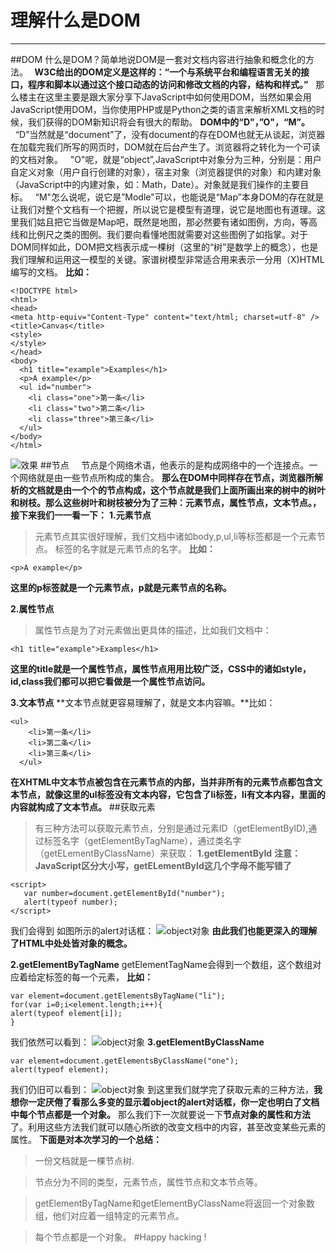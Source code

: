 # 理解什么是DOM

----
##DOM
什么是DOM？简单地说DOM是一套对文档内容进行抽象和概念化的方法。
**&nbsp;&nbsp;W3C给出的DOM定义是这样的：“一个与系统平台和编程语言无关的接口，程序和脚本以通过这个接口动态的访问和修改文档的内容，结构和样式。”**
&nbsp;&nbsp;那么楼主在这里主要是跟大家分享下JavaScript中如何使用DOM，当然如果会用JavaScript使用DOM，当你使用PHP或是Python之类的语言来解析XML文档的时候，我们获得的DOM新知识将会有很大的帮助。
**DOM中的“D"，”O"，“M”。**
  &nbsp;&nbsp;“D”当然就是“document”了，没有document的存在DOM也就无从谈起，浏览器在加载完我们所写的网页时，DOM就在后台产生了。浏览器将之转化为一个可读的文档对象。
  &nbsp;&nbsp;"O"呢，就是“object”,JavaScript中对象分为三种，分别是：用户自定义对象（用户自行创建的对象），宿主对象（浏览器提供的对象）和内建对象（JavaScript中的内建对象，如：Math，Date）。对象就是我们操作的主要目标。
  &nbsp;&nbsp;“M"怎么说呢，说它是”Modle"可以，也能说是“Map”本身DOM的存在就是让我们对整个文档有一个把握，所以说它是模型有道理，说它是地图也有道理。这里我们姑且把它当做是Map吧，既然是地图，那必然要有诸如图例，方向，等高线和比例尺之类的图例。我们要向看懂地图就需要对这些图例了如指掌。对于DOM同样如此，DOM把文档表示成一棵树（这里的“树”是数学上的概念），也是我们理解和运用这一模型的关键。家谱树模型非常适合用来表示一分用（X)HTML编写的文档。
  **比如：**
```
<!DOCTYPE html>
<html>
<head>
<meta http-equiv="Content-Type" content="text/html; charset=utf-8" />
<title>Canvas</title>
<style>
</style>
</head>
<body>
  <h1 title="example">Examples</h1>
  <p>A example</p>
  <ul id="number">
    <li class="one">第一条</li>
    <li class="two">第二条</li>
    <li class="three">第三条</li>
  </ul>
</body>
</html>
```
![效果](http://img.blog.csdn.net/20151125205707478)
##节点
&nbsp;&nbsp;&nbsp;&nbsp;节点是个网络术语，他表示的是构成网络中的一个连接点。一个网络就是由一些节点所构成的集合。
**那么在DOM中同样存在节点，浏览器所解析的文档就是由一个个的节点构成，这个节点就是我们上面所画出来的树中的树叶和树枝。那么这些树叶和树枝被分为了三种：元素节点，属性节点，文本节点。，接下来我们一一看一下：**
**1.元素节点**
>元素节点其实很好理解，我们文档中诸如body,p,ul,li等标签都是一个元素节点。
标签的名字就是元素节点的名字。
**比如：**
```
<p>A example</p>
```
**这里的p标签就是一个元素节点，p就是元素节点的名称。**

**2.属性节点**
>属性节点是为了对元素做出更具体的描述，比如我们文档中：
```
<h1 title="example">Examples</h1>
```
**这里的title就是一个属性节点，属性节点用用比较广泛，CSS中的诸如style，id,class我们都可以把它看做是一个属性节点访问。**

**3.文本节点**
**文本节点就更容易理解了，就是文本内容嘛。**比如：
```
<ul>
    <li>第一条</li>
    <li>第二条</li>
    <li>第三条</li>
  </ul>
```
**在XHTML中文本节点被包含在元素节点的内部，当并非所有的元素节点都包含文本节点，就像这里的ul标签没有文本内容，它包含了li标签，li有文本内容，里面的内容就构成了文本节点。**
##获取元素
>有三种方法可以获取元素节点，分别是通过元素ID（getElementByID),通过标签名字（getElementByTagName），通过类名字（getELementByClassName）来获取：
**1.getElementById**
**注意：JavaScript区分大小写，getELementById这几个字母不能写错了**
```
<script>
   var number=document.getElementById("number");
   alert(typeof number);
</script>
```
我们会得到 如图所示的alert对话框：
![object对象](http://img.blog.csdn.net/20151125205749111)
**由此我们也能更深入的理解了HTML中处处皆对象的概念。**

**2.getElementByTagName**
getElementTagName会得到一个数组，这个数组对应着给定标签的每一个元素，
**比如：**
```
var element=document.getElementsByTagName("li");
for(var i=0;i<element.length;i++){
alert(typeof element[i]);
}
```
我们依然可以看到：
![object对象](http://img.blog.csdn.net/20151125205749111)
**3.getElementByClassName**
```
var element=document.getElementsByClassName("one");
alert(typeof element);
```
我们仍旧可以看到：
![object对象](http://img.blog.csdn.net/20151125205749111)
到这里我们就学完了获取元素的三种方法，**我想你一定厌倦了看那么多变的显示着object的alert对话框，你一定也明白了文档中每个节点都是一个对象。**
那么我们下一次就要说一下**节点对象的属性和方法**了。利用这些方法我们就可以随心所欲的改变文档中的内容，甚至改变某些元素的属性。
**下面是对本次学习的一个总结：**
>一份文档就是一棵节点树.

>节点分为不同的类型，元素节点，属性节点和文本节点等。

>getElementByTagName和getElementByClassName将返回一个对象数组，他们对应着一组特定的元素节点。

>每个节点都是一个对象。
#Happy hacking !